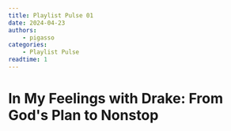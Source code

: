 ```yaml
---
title: Playlist Pulse 01
date: 2024-04-23
authors:
    - pigasso
categories:
    - Playlist Pulse
readtime: 1
---
```


# In My Feelings with Drake: From God's Plan to Nonstop
